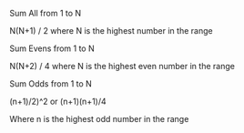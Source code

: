Sum All from 1 to N

N(N+1) / 2
where N is the highest number in the range



Sum Evens from 1 to N

N(N+2) / 4
where N is the highest even number in the range



Sum Odds from 1 to N

(n+1)/2)^2
or
(n+1)(n+1)/4

Where n is the highest odd number in the range
